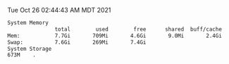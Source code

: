 Tue Oct 26 02:44:43 AM MDT 2021
```bash
System Memory
               total        used        free      shared  buff/cache   available
Mem:           7.7Gi       709Mi       4.6Gi       9.0Mi       2.4Gi       6.6Gi
Swap:          7.6Gi       269Mi       7.4Gi
System Storage
673M	.
```
```bash
